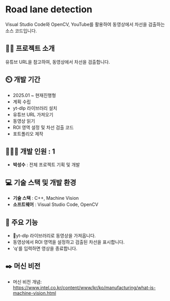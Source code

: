 # Road lane detection
Visual Studio Code와 OpenCV, YouTube를 활용하여 동영상에서 차선을 검출하는 소스 코드입니다.

## 👨‍🏫 프로젝트 소개
유튜브 URL을 참고하여, 동영상에서 차선을 검출합니다.

## ⏲️ 개발 기간 
- 2025.01 ~ 현재진행형
- 계획 수립
- yt-dlp 라이브러리 설치
- 유튜브 URL 가져오기
- 동영상 읽기
- ROI 영역 설정 및 차선 검출 코드
- 포트폴리오 제작
  
## 🧑‍🤝‍🧑 개발 인원 : 1
- **박성수** : 전체 프로젝트 기획 및 개발

## 💻 기술 스택 및 개발 환경
- **기술 스택** : C++, Machine Vision
- **소프트웨어** : Visual Studio Code, OpenCV

## 📌 주요 기능
- yt-dlp 라이브러리로 동영상을 가져옵니다.
- 동영상에서 ROI 영역을 설정하고 검출된 차선을 표시합니다.
- 'q'를 입력하면 영상을 종료합니다.

## ✒️ 머신 비전
- 머신 비전 개념: https://www.intel.co.kr/content/www/kr/ko/manufacturing/what-is-machine-vision.html
